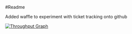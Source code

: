 #Readme

Added waffle to experiment with ticket tracking onto github

[![Throughput Graph](https://graphs.waffle.io/blijblijblij/docker-mesos/throughput.svg)](https://waffle.io/blijblijblij/docker-mesos/metrics)

